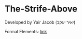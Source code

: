 # The-Strife-Above
Developed by Yair Jacob (יאיר יעקב)

Formal Elements: [link](https://github.com/UniJacob/The-Strife-Above/blob/main/FormalElements.md)
